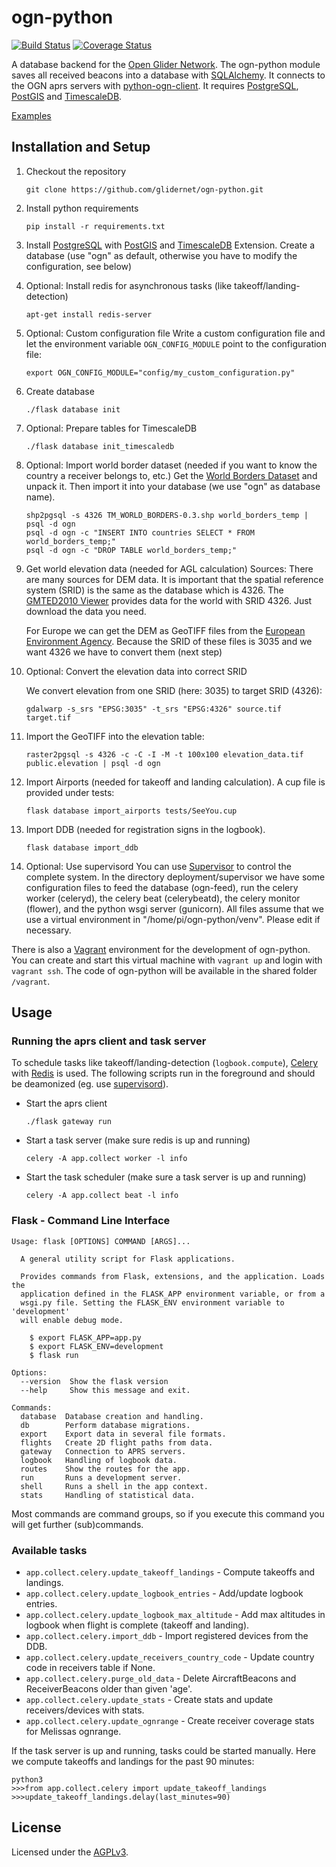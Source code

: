 # ogn-python

[![Build Status](https://travis-ci.org/glidernet/ogn-python.svg?branch=master)](https://travis-ci.org/glidernet/ogn-python)
[![Coverage Status](https://img.shields.io/coveralls/glidernet/ogn-python.svg)](https://coveralls.io/r/glidernet/ogn-python)

A database backend for the [Open Glider Network](http://wiki.glidernet.org/).
The ogn-python module saves all received beacons into a database with [SQLAlchemy](http://www.sqlalchemy.org/).
It connects to the OGN aprs servers with [python-ogn-client](https://github.com/glidernet/python-ogn-client).
It requires [PostgreSQL](http://www.postgresql.org/), [PostGIS](http://www.postgis.net/) and [TimescaleDB](https://www.timescale.com).

[Examples](https://github.com/glidernet/ogn-python/wiki/Examples)


## Installation and Setup
1. Checkout the repository

    ```
    git clone https://github.com/glidernet/ogn-python.git
    ```

2. Install python requirements

    ```
    pip install -r requirements.txt
    ```

3. Install [PostgreSQL](http://www.postgresql.org/) with [PostGIS](http://www.postgis.net/) and [TimescaleDB](https://www.timescale.com) Extension.
    Create a database (use "ogn" as default, otherwise you have to modify the configuration, see below)

4.  Optional: Install redis for asynchronous tasks (like takeoff/landing-detection)

    ```
    apt-get install redis-server
    ```

5.	Optional: Custom configuration file
	Write a custom configuration file and let the environment variable `OGN_CONFIG_MODULE` point to the configuration file:

	```
	export OGN_CONFIG_MODULE="config/my_custom_configuration.py"
	```

6. Create database

    ```
    ./flask database init
    ```

7. Optional: Prepare tables for TimescaleDB

    ```
    ./flask database init_timescaledb
    ```

8. Optional: Import world border dataset (needed if you want to know the country a receiver belongs to, etc.)
    Get the [World Borders Dataset](http://thematicmapping.org/downloads/world_borders.php) and unpack it.
    Then import it into your database (we use "ogn" as database name).
    
    ```
    shp2pgsql -s 4326 TM_WORLD_BORDERS-0.3.shp world_borders_temp | psql -d ogn
    psql -d ogn -c "INSERT INTO countries SELECT * FROM world_borders_temp;"
    psql -d ogn -c "DROP TABLE world_borders_temp;"
    ```
    
9. Get world elevation data (needed for AGL calculation)
	Sources: There are many sources for DEM data. It is important that the spatial reference system (SRID) is the same as the database which is 4326.
	The [GMTED2010 Viewer](https://topotools.cr.usgs.gov/gmted_viewer/viewer.htm) provides data for the world with SRID 4326. Just download the data you need.
	
	For Europe we can get the DEM as GeoTIFF files from the [European Environment Agency](https://land.copernicus.eu/imagery-in-situ/eu-dem/eu-dem-v1.1).
    Because the SRID of these files is 3035 and we want 4326 we have to convert them (next step)
    
10. Optional: Convert the elevation data into correct SRID

	We convert elevation from one SRID (here: 3035) to target SRID (4326):
    
    ```
    gdalwarp -s_srs "EPSG:3035" -t_srs "EPSG:4326" source.tif target.tif
    ```
    
11. Import the GeoTIFF into the elevation table:
    
    ```
    raster2pgsql -s 4326 -c -C -I -M -t 100x100 elevation_data.tif public.elevation | psql -d ogn
    ```

12. Import Airports (needed for takeoff and landing calculation). A cup file is provided under tests:
	
	```
	flask database import_airports tests/SeeYou.cup 
	```

13. Import DDB (needed for registration signs in the logbook).

	```
	flask database import_ddb
	```

14. Optional: Use supervisord
	You can use [Supervisor](http://supervisord.org/) to control the complete system. In the directory deployment/supervisor
	we have some configuration files to feed the database (ogn-feed), run the celery worker (celeryd), the celery beat
	(celerybeatd), the celery monitor (flower), and the python wsgi server (gunicorn). All files assume that
	we use a virtual environment in "/home/pi/ogn-python/venv". Please edit if necessary.

There is also a [Vagrant](https://www.vagrantup.com/) environment for the development of ogn-python.
You can create and start this virtual machine with `vagrant up` and login with `vagrant ssh`.
The code of ogn-python will be available in the shared folder `/vagrant`.

## Usage
### Running the aprs client and task server
To schedule tasks like takeoff/landing-detection (`logbook.compute`),
[Celery](http://www.celeryproject.org/) with [Redis](http://www.redis.io/) is used.
The following scripts run in the foreground and should be deamonized
(eg. use [supervisord](http://supervisord.org/)).

- Start the aprs client

  ```
  ./flask gateway run
  ```

- Start a task server (make sure redis is up and running)

  ```
  celery -A app.collect worker -l info
  ```

- Start the task scheduler (make sure a task server is up and running)

  ```
  celery -A app.collect beat -l info
  ```

### Flask - Command Line Interface
```
Usage: flask [OPTIONS] COMMAND [ARGS]...

  A general utility script for Flask applications.

  Provides commands from Flask, extensions, and the application. Loads the
  application defined in the FLASK_APP environment variable, or from a
  wsgi.py file. Setting the FLASK_ENV environment variable to 'development'
  will enable debug mode.

    $ export FLASK_APP=app.py
    $ export FLASK_ENV=development
    $ flask run

Options:
  --version  Show the flask version
  --help     Show this message and exit.

Commands:
  database  Database creation and handling.
  db        Perform database migrations.
  export    Export data in several file formats.
  flights   Create 2D flight paths from data.
  gateway   Connection to APRS servers.
  logbook   Handling of logbook data.
  routes    Show the routes for the app.
  run       Runs a development server.
  shell     Runs a shell in the app context.
  stats     Handling of statistical data.
```

Most commands are command groups, so if you execute this command you will get further (sub)commands.

### Available tasks

- `app.collect.celery.update_takeoff_landings` - Compute takeoffs and landings.
- `app.collect.celery.update_logbook_entries` - Add/update logbook entries.
- `app.collect.celery.update_logbook_max_altitude` - Add max altitudes in logbook when flight is complete (takeoff and landing).
- `app.collect.celery.import_ddb` - Import registered devices from the DDB.
- `app.collect.celery.update_receivers_country_code` - Update country code in receivers table if None.
- `app.collect.celery.purge_old_data` - Delete AircraftBeacons and ReceiverBeacons older than given 'age'.
- `app.collect.celery.update_stats` - Create stats and update receivers/devices with stats.
- `app.collect.celery.update_ognrange` - Create receiver coverage stats for Melissas ognrange.

If the task server is up and running, tasks could be started manually. Here we compute takeoffs and landings for the past 90 minutes:

```
python3
>>>from app.collect.celery import update_takeoff_landings
>>>update_takeoff_landings.delay(last_minutes=90)
```

## License
Licensed under the [AGPLv3](LICENSE).
